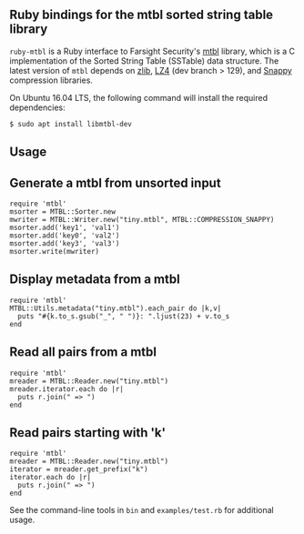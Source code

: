 
Ruby bindings for the mtbl sorted string table library
----------------------------------------------------------------

`ruby-mtbl` is a Ruby interface to Farsight Security's [mtbl](https://github.com/farsightsec/mtbl/)
library, which is a C implementation of the Sorted String Table (SSTable)
data structure. The latest version of `mtbl` depends on [zlib](http://www.zlib.net/),
[LZ4](https://github.com/Cyan4973/lz4) (dev branch > 129), and [Snappy](http://google.github.io/snappy/) 
compression libraries.

On Ubuntu 16.04 LTS, the following command will install the required dependencies:
```
$ sudo apt install libmtbl-dev
```

## Usage

## Generate a mtbl from unsorted input
```
require 'mtbl'
msorter = MTBL::Sorter.new
mwriter = MTBL::Writer.new("tiny.mtbl", MTBL::COMPRESSION_SNAPPY)
msorter.add('key1', 'val1')
msorter.add('key0', 'val2')
msorter.add('key3', 'val3')
msorter.write(mwriter)
```

## Display metadata from a mtbl
```
require 'mtbl'
MTBL::Utils.metadata("tiny.mtbl").each_pair do |k,v|
  puts "#{k.to_s.gsub("_", " ")}: ".ljust(23) + v.to_s
end
```

## Read all pairs from a mtbl
```
require 'mtbl'
mreader = MTBL::Reader.new("tiny.mtbl")
mreader.iterator.each do |r|
  puts r.join(" => ")
end
```

## Read pairs starting with 'k'
```
require 'mtbl'
mreader = MTBL::Reader.new("tiny.mtbl")
iterator = mreader.get_prefix("k")
iterator.each do |r|
  puts r.join(" => ")
end
```

See the command-line tools in ``bin`` and ``examples/test.rb`` for additional usage.
